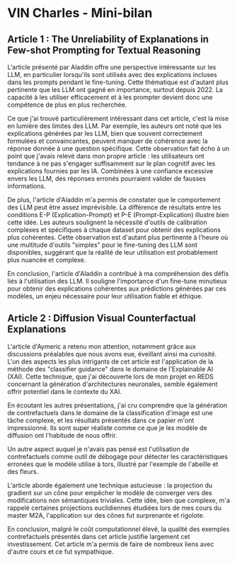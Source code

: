 # VIN Charles - Mini-bilan

## Article 1 : The Unreliability of Explanations in Few-shot Prompting for Textual Reasoning
L'article présenté par Aladdin offre une perspective intéressante sur les LLM, en particulier lorsqu'ils sont utilisés avec des explications incluses dans les prompts pendant le fine-tuning. Cette thématique est d'autant plus pertinente que les LLM ont gagné en importance, surtout depuis 2022. La capacité à les utiliser efficacement et à les prompter devient donc une compétence de plus en plus recherchée.

Ce que j'ai trouvé particulièrement intéressant dans cet article, c'est la mise en lumière des limites des LLM. Par exemple, les auteurs ont noté que les explications générées par les LLM, bien que souvent correctement formulées et convaincantes, peuvent manquer de cohérence avec la réponse donnée à une question spécifique. Cette observation fait écho à un point que j'avais relevé dans mon propre article : les utilisateurs ont tendance à ne pas s'engager suffisamment sur le plan cognitif avec les explications fournies par les IA. Combinées à une confiance excessive envers les LLM, des réponses erronés pourraient valider de fausses informations.

De plus, l'article d'Aladdin m'a permis de constater que le comportement des LLM peut être assez imprévisible. La différence de résultats entre les conditions E-P (Explication-Prompt) et P-E (Prompt-Explication) illustre bien cette idée. Les auteurs soulignent la nécessité d'outils de calibration complexes et spécifiques à chaque dataset pour obtenir des explications plus cohérentes. Cette observation est d'autant plus pertinente à l'heure où une multitude d'outils "simples" pour le fine-tuning des LLM sont disponibles, suggérant que la réalité de leur utilisation est probablement plus nuancée et complexe.

En conclusion, l'article d'Aladdin a contribué à ma compréhension des défis liés à l'utilisation des LLM. Il souligne l'importance d'un fine-tune minutieux pour obtenir des explications cohérentes aux prédictions générées par ces modèles, un enjeu nécessaire pour leur utilisation fiable et éthique.

## Article 2 : Diffusion Visual Counterfactual Explanations
L'article d'Aymeric a retenu mon attention, notamment grâce aux discussions préalables que nous avons eue, éveillant ainsi ma curiosité. L'un des aspects les plus intrigants de cet article est l'application de la méthode des "classifier guidance" dans le domaine de l'Explainable AI (XAI). Cette technique, que j'ai découverte lors de mon projet en REDS concernant la génération d'architectures neuronales, semble également offrir potentiel dans le contexte du XAI.

En écoutant les autres présentations, j'ai cru comprendre que la génération de contrefactuels dans le domaine de la classification d'image est une tâche complexe, et les résultats présentés dans ce papier m'ont impressionné. Ils sont super réaliste comme ce que je les modèle de diffusion ont l'habitude de nous offrir.

Un autre aspect auquel je n'avais pas pensé est l'utilisation de contrefactuels comme outil de débogage pour détecter les caractéristiques erronées que le modèle utilise à tors, illustré par l'exemple de l'abeille et des fleurs.

L'article aborde également une technique astucieuse : la projection du gradient sur un cône pour empêcher le modèle de converger vers des modifications non sémantiques triviales. Cette idée, bien que complexe, m'a rappelé certaines projections euclidiennes étudiées lors de mes cours du master M2A, l'application sur des cônes fut surprenante et rigolote.

En conclusion, malgré le coût computationnel élevé, la qualité des exemples contrefactuels présentés dans cet article justifie largement cet investissement. Cet article m'a permis de faire de nombreux liens avec d'autre cours et ce fut sympathique.